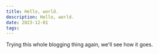 ```yaml
---
title: Hello, world.
description: Hello, world.
date: 2023-12-01
tags:
---
```


Trying this whole blogging thing again, we'll see how it goes.
